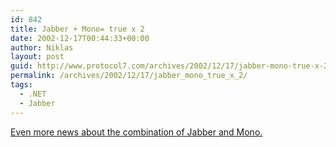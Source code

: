```yaml
---
id: 842
title: Jabber + Mono= true x 2
date: 2002-12-17T00:44:33+00:00
author: Niklas
layout: post
guid: http://www.protocol7.com/archives/2002/12/17/jabber-mono-true-x-2/
permalink: /archives/2002/12/17/jabber_mono_true_x_2/
tags:
  - .NET
  - Jabber
---
```

<div class='microid-fe5687f270cfb497b4f171d789a13718a145134e'>
  <p>
    <a href="http://www.winfessor.com/press.asp">Even more news about the combination of Jabber and Mono.</a>
  </p>
</div>